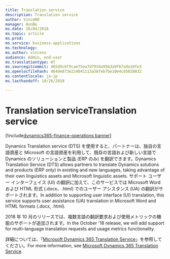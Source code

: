 ```yaml
---
title: Translation service
description: Translation service
author: VinceNO
manager: AnnBe
ms.date: 10/04/2018
ms.topic: article
ms.prod: 
ms.service: business-applications
ms.technology: 
ms.author: vinceno
audience: Admin, end-user
ms.translationtype: HT
ms.sourcegitcommit: d65d9c6f9cae75ea7d7934a95b3a9f67a9e10fe3
ms.openlocfilehash: 464de873e224841113a58feb7be10e4c85028832
ms.contentlocale: ja-jp
ms.lasthandoff: 10/26/2018

---
```

#  <a name="translation-service"></a><span data-ttu-id="6479b-103">Translation service</span><span class="sxs-lookup"><span data-stu-id="6479b-103">Translation service</span></span>

[!include[dynamics365-finance-operations banner](../includes/dynamics365-finance-operations.md)]

<span data-ttu-id="6479b-104">Dynamics Translation service (DTS) を使用すると、パートナーは、独自の言語資産と Microsoft の言語資産を利用して、既存の言語および新しい言語で Dynamics のソリューションと製品 (ERP のみ) を翻訳できます。</span><span class="sxs-lookup"><span data-stu-id="6479b-104">Dynamics Translation Service (DTS) allows partners to translate Dynamics solutions and products (ERP only) in existing and new languages, taking advantage of their own linguistics assets and Microsoft linguistic assets.</span></span> <span data-ttu-id="6479b-105">サポート ユーザー インターフェイス (UI) の翻訳に加えて、このサービスでは Microsoft Word および HTML 形式 (.docx、.html) でのユーザー アシスタンス (UA) の翻訳がサポートされます。</span><span class="sxs-lookup"><span data-stu-id="6479b-105">In addition to supporting user interface (UI) translation, this service supports user assistance (UA) translation in Microsoft Word and HTML formats (.docx, .html).</span></span> 

<span data-ttu-id="6479b-106">2018 年 10 月のリリースでは、複数言語の翻訳要求および使用メトリックの機能のサポートが追加されます。</span><span class="sxs-lookup"><span data-stu-id="6479b-106">In the October '18 release, we will add support for multi-language translation requests and usage metrics functionality.</span></span>

<span data-ttu-id="6479b-107">詳細については、「[Microsoft Dynamics 365 Translation Service](https://docs.microsoft.com/en-us/dynamics365/unified-operations/dev-itpro/lifecycle-services/translation-service-overview)」を参照してください。</span><span class="sxs-lookup"><span data-stu-id="6479b-107">For more information, see [Microsoft Dynamics 365 Translation Service](https://docs.microsoft.com/en-us/dynamics365/unified-operations/dev-itpro/lifecycle-services/translation-service-overview).</span></span>

